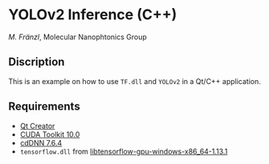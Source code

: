 # YOLOv2 Inference (C++)

*M. Fränzl*, Molecular Nanophtonics Group

## Discription

This is an example on how to use `TF.dll` and `YOLOv2` in a Qt/C++ application.

## Requirements 

- [Qt Creator](https://www.qt.io/download-qt-installer)
- [CUDA Toolkit 10.0](https://developer.nvidia.com/cuda-10.0-download-archive)
- [cdDNN 7.6.4](https://developer.nvidia.com/rdp/cudnn-archive)
- `tensorflow.dll` from [libtensorflow-gpu-windows-x86_64-1.13.1](https://storage.googleapis.com/tensorflow/libtensorflow/libtensorflow-gpu-windows-x86_64-1.13.1.zip)




